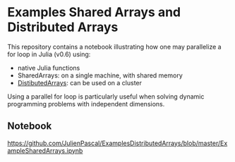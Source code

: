 # Examples Shared Arrays and Distributed Arrays

This repository contains a notebook illustrating how one may parallelize
a for loop in Julia (v0.6) using:

* native Julia functions
* SharedArrays: on a single machine, with shared memory
* [DistibutedArrays](https://github.com/JuliaParallel/DistributedArrays.jl): can be used on a cluster

Using a parallel for loop is particularly useful when solving dynamic programming
problems with independent dimensions.

## Notebook

https://github.com/JulienPascal/ExamplesDistributedArrays/blob/master/ExampleSharedArrays.ipynb
